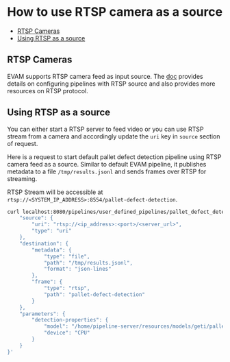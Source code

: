 # How to use RTSP camera as a source

* [RTSP Cameras](#rtsp-cameras)
* [Using RTSP as a source](#using-rtsp-as-a-source)


## RTSP Cameras
EVAM supports RTSP camera feed as input source. The [doc](./advanced-guide/detailed_usage/camera/rtsp.md) provides details on configuring pipelines with RTSP source and also provides more resources on RTSP protocol. 


## Using RTSP as a source

You can either start a RTSP server to feed video or you can use RTSP stream from a camera and accordingly update the `uri` key in `source` section of request. 

Here is a request to start default pallet defect detection pipeline using RTSP camera feed as a source.
Similar to default EVAM pipeline, it publishes metadata to a file `/tmp/results.jsonl` and sends frames over RTSP for streaming. 

RTSP Stream will be accessible at `rtsp://<SYSTEM_IP_ADDRESS>:8554/pallet-defect-detection`.

```sh
curl localhost:8080/pipelines/user_defined_pipelines/pallet_defect_detection -X POST -H 'Content-Type: application/json' -d '{
    "source": {
        "uri": "rtsp://<ip_address>:<port>/<server_url>",
        "type": "uri"
    },
    "destination": {
        "metadata": {
            "type": "file",
            "path": "/tmp/results.jsonl",
            "format": "json-lines"
        },
        "frame": {
            "type": "rtsp",
            "path": "pallet-defect-detection"
        }
    },
    "parameters": {
        "detection-properties": {
            "model": "/home/pipeline-server/resources/models/geti/pallet_defect_detection/deployment/Detection/model/model.xml",
            "device": "CPU"
        }
    }
}'
```
